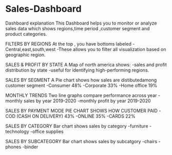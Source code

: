 # Sales-Dashboard
Dashboard explanation
This Dashboard helps you to monitor or analyze sales data which shows regions,time period ,customer segment and product categories.

FILTERS BY REGIONS
At the top , you have bottoms labeled
-Central,east,south,west
-These allows you to filter all visualization based on geographic region.

SALES & PROFIT BY STATE
A Map of north america shows:
-sales and profit distribution by state
-useful for identifying high-performing regions.

SALES BY SEGMENT
A Pie chart shows how sales are distibutedamong customer segment
-Consumer 48%
-Corporate 33%
-Home office 19%

MONTHLY TRENDS
Two line graphs compare performance across year
-monthly sales by year 2019-2020
-monthly profit by year 2019-2020

SALES BY PAYMENT MODE
PIE CHART SHOWS HOW CUSTOMER PAID
-COD (CASH ON DELIVERY) 43%
-ONLINE 35%
-CARDS 22%

SALES BY CATEGORY
Bar chart shows sales by category
-furniture
-technology
-office supplies

SALES BY SUBCATEGORY
Bar chart shows sales by subcatgory
-chairs
-phones
-binder
